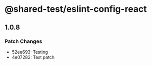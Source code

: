 # @shared-test/eslint-config-react

## 1.0.8

### Patch Changes

- 52ee693: Testing
- 4e07283: Test patch
